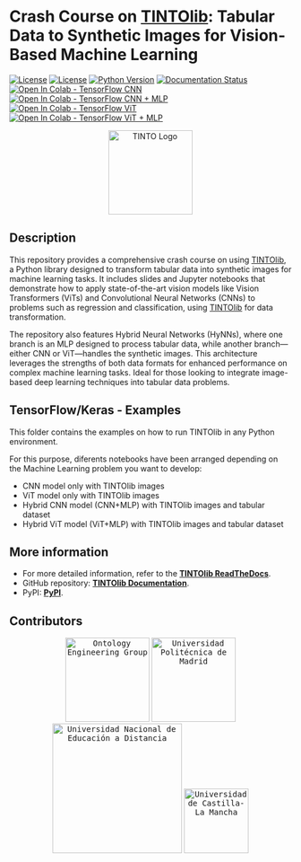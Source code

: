 # Crash Course on [TINTOlib](https://tintolib.readthedocs.io/en/latest/): Tabular Data to Synthetic Images for Vision-Based Machine Learning

[![License](https://img.shields.io/badge/license-Apache%202.0-blue)](https://github.com/oeg-upm/TINTOlib-Documentation/blob/main/LICENSE)
[![License](https://img.shields.io/badge/license-Apache%202.0-blue)](https://github.com/oeg-upm/TINTOlib-Documentation/blob/main/LICENSE)
[![Python Version](https://img.shields.io/badge/Python-3.7%20%7C%203.8%20%7C%203.9%20%7C%203.10%20%7C%203.11-blue)](https://pypi.python.org/pypi/)
[![Documentation Status](https://readthedocs.org/projects/morph-kgc/badge/?version=latest)](https://tintolib.readthedocs.io/en/latest/)
[![Open In Colab - TensorFlow CNN](https://colab.research.google.com/assets/colab-badge.svg)](https://colab.research.google.com/github/DCY1117/ECAI2024-Material/blob/main/Notebooks/Challenge/Tensorflow_Regression_CNN.ipynb)
[![Open In Colab - TensorFlow CNN + MLP](https://colab.research.google.com/assets/colab-badge.svg)](https://colab.research.google.com/github/DCY1117/ECAI2024-Material/blob/main/Notebooks/Challenge/Tensorflow_Regression_CNN%2BMLP.ipynb)
[![Open In Colab - TensorFlow ViT](https://colab.research.google.com/assets/colab-badge.svg)](https://colab.research.google.com/github/DCY1117/ECAI2024-Material/blob/main/Notebooks/Challenge/Tensorflow_Regression_ViT.ipynb)
[![Open In Colab - TensorFlow ViT + MLP](https://colab.research.google.com/assets/colab-badge.svg)](https://colab.research.google.com/github/DCY1117/ECAI2024-Material/blob/main/Notebooks/Challenge/Tensorflow_Regression_ViT%2BMLP.ipynb)

<div align="center">
  <img src="../../Images/logo.svg" alt="TINTO Logo" width="150">
</div>

## Description  
This repository provides a comprehensive crash course on using [TINTOlib](https://tintolib.readthedocs.io/en/latest/), a Python library designed to transform tabular data into synthetic images for machine learning tasks. It includes slides and Jupyter notebooks that demonstrate how to apply state-of-the-art vision models like Vision Transformers (ViTs) and Convolutional Neural Networks (CNNs) to problems such as regression and classification, using [TINTOlib](https://tintolib.readthedocs.io/en/latest/) for data transformation.

The repository also features Hybrid Neural Networks (HyNNs), where one branch is an MLP designed to process tabular data, while another branch—either CNN or ViT—handles the synthetic images. This architecture leverages the strengths of both data formats for enhanced performance on complex machine learning tasks. Ideal for those looking to integrate image-based deep learning techniques into tabular data problems.

## TensorFlow/Keras - Examples

This folder contains the examples on how to run TINTOlib in any Python environment. 

For this purpose, diferents notebooks have been arranged depending on the Machine Learning problem you want to develop:
- CNN model only with TINTOlib images
- ViT model only with TINTOlib images
- Hybrid CNN model (CNN+MLP) with TINTOlib images and tabular dataset
- Hybrid ViT model (ViT+MLP) with TINTOlib images and tabular dataset

## More information

- For more detailed information, refer to the **[TINTOlib ReadTheDocs](https://tintolib.readthedocs.io/en/latest/)**.  
- GitHub repository: **[TINTOlib Documentation](https://github.com/oeg-upm/TINTOlib-Documentation)**.
- PyPI: **[PyPI](https://pypi.org/project/TINTOlib/)**.

## Contributors

<div>
<p align = "center">
<kbd><img src="../../Images/logo-oeg.png" alt="Ontology Engineering Group" width="150"></kbd> <kbd><img src="../../Images/logo-upm.png" alt="Universidad Politécnica de Madrid" width="150"></kbd> <kbd><img src="../../Images/logo-uned-.jpg" alt="Universidad Nacional de Educación a Distancia" width="231"></kbd> <kbd><img src="../../Images/logo-uclm.png" alt="Universidad de Castilla-La Mancha" width="115"></kbd> 
</p>
</div>